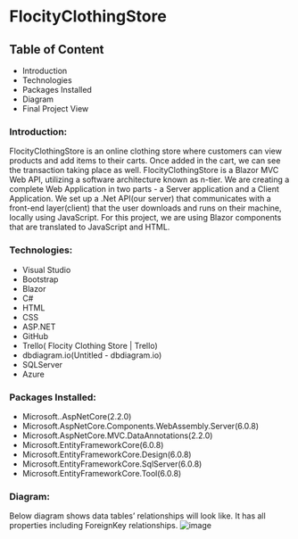 # FlocityClothingStore
## Table of Content
* Introduction
* Technologies
* Packages Installed
* Diagram
* Final Project View

### Introduction: 
FlocityClothingStore is an online clothing store where customers can view products and add items to their carts. Once added in the cart, we can see the transaction taking place as well. FlocityClothingStore is a Blazor MVC Web API, utilizing a software architecture known as n-tier. 
We are creating a complete Web Application in two parts - a Server application and a Client Application. We set up a .Net API(our server) that communicates with a front-end layer(client) that the user downloads and runs on their machine, locally using JavaScript. For this project, we are using Blazor components that are translated to JavaScript and HTML. 

### Technologies:
* Visual Studio  
* Bootstrap
* Blazor
* C#
* HTML
* CSS
* ASP.NET
* GitHub
* Trello( Flocity Clothing Store | Trello)
* dbdiagram.io(Untitled - dbdiagram.io)
* SQLServer
* Azure

### Packages Installed:
* Microsoft..AspNetCore(2.2.0)
* Microsoft.AspNetCore.Components.WebAssembly.Server(6.0.8)
* Microsoft.AspNetCore.MVC.DataAnnotations(2.2.0)
* Microsoft.EntityFrameworkCore(6.0.8)
* Microsoft.EntityFrameworkCore.Design(6.0.8)
* Microsoft.EntityFrameworkCore.SqlServer(6.0.8)
* Microsoft.EntityFrameworkCore.Tool(6.0.8)

### Diagram:
Below diagram shows data tables’ relationships will look like. It has all properties including ForeignKey relationships. 
![image](https://user-images.githubusercontent.com/105662755/187956272-b69506b1-0787-492f-b096-33ef3084f1f8.png)

